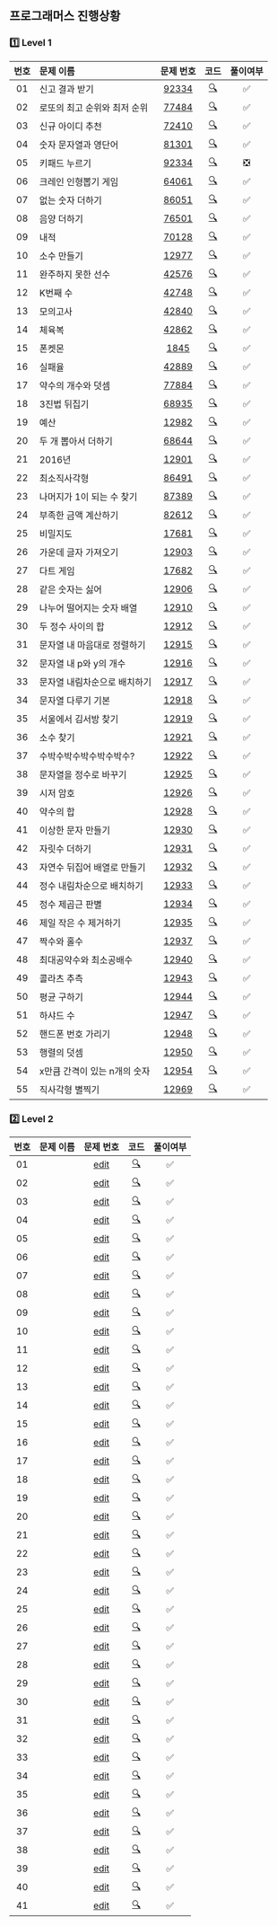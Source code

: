 ## 프로그래머스 진행상황
### 1️⃣ Level 1
| **번호** | **문제 이름** | **문제 번호** | **코드**  | **풀이여부**  |
|:--:|:------------------|:-------:|:-----:|:-----:|
| 01 | 신고 결과 받기         | [92334](https://programmers.co.kr/learn/courses/30/lessons/92334) | [🔍](./Level_1/92334.py)   | ✅   |
| 02 | 로또의 최고 순위와 최저 순위 | [77484](https://programmers.co.kr/learn/courses/30/lessons/77484) | [🔍](./Level_1/77484.py)   | ✅   |
| 03 | 신규 아이디 추천        | [72410](https://programmers.co.kr/learn/courses/30/lessons/72410) | [🔍](./Level_1/72410.py)   | ✅   |
| 04 | 숫자 문자열과 영단어      | [81301](https://programmers.co.kr/learn/courses/30/lessons/81301) |  [🔍](./Level_1/81301.py)  | ✅   |
| 05 | 키패드 누르기      |[92334](https://programmers.co.kr/learn/courses/30/lessons/92334)  | [🔍](./Level_1/92334.py)   | ❎   |
| 06 | 크레인 인형뽑기 게임      | [64061](https://programmers.co.kr/learn/courses/30/lessons/64061) |   [🔍](./Level_1/64061.py) | ✅   |
| 07 | 없는 숫자 더하기      | [86051](https://programmers.co.kr/learn/courses/30/lessons/86051) | [🔍](./Level_1/86051.py)  | ✅   |
| 08 | 음양 더하기      | [76501](https://programmers.co.kr/learn/courses/30/lessons/76501) | [🔍](./Level_1/76501.py)   | ✅   |
| 09 | 내적      | [70128](https://programmers.co.kr/learn/courses/30/lessons/70128) |  [🔍](./Level_1/70128.py)  | ✅   |
| 10 | 소수 만들기      | [12977](https://programmers.co.kr/learn/courses/30/lessons/12977) |[🔍](./Level_1/12977.py)    | ✅   |
| 11 | 완주하지 못한 선수      | [42576](https://programmers.co.kr/learn/courses/30/lessons/42576) |  [🔍](./Level_1/42576.py)  | ✅   |
| 12 | K번째 수      |[42748](https://programmers.co.kr/learn/courses/30/lessons/42748)  |  [🔍](./Level_1/42748.py)  | ✅   |
| 13 | 모의고사      | [42840](https://programmers.co.kr/learn/courses/30/lessons/42840) |  [🔍](./Level_1/42840.py)  | ✅   |
| 14 | 체육복      |  [42862](https://programmers.co.kr/learn/courses/30/lessons/42862)| [🔍](./Level_1/42862.py)   | ✅   |
| 15 | 폰켓몬      | [1845](https://programmers.co.kr/learn/courses/30/lessons/1845) | [🔍](./Level_1/1845.py)   | ✅   |
| 16 | 실패율      | [42889](https://programmers.co.kr/learn/courses/30/lessons/42889) |  [🔍](./Level_1/42889.py)  | ✅   |
| 17 | 약수의 개수와 덧셈      | [77884](https://programmers.co.kr/learn/courses/30/lessons/77884) | [🔍](./Level_1/77884.py)   | ✅   |
| 18 | 3진법 뒤집기      | [68935](https://programmers.co.kr/learn/courses/30/lessons/68935) | [🔍](./Level_1/68935.py)   | ✅   |
| 19 | 예산      | [12982](https://programmers.co.kr/learn/courses/30/lessons/12982) | [🔍](./Level_1/12982.py)   | ✅   |
| 20 | 두 개 뽑아서 더하기      | [68644](https://programmers.co.kr/learn/courses/30/lessons/68644) | [🔍](./Level_1/68644.py)   | ✅   |
| 21 | 2016년      | [12901](https://programmers.co.kr/learn/courses/30/lessons/12901) | [🔍](./Level_1/12901.py)   | ✅   |
| 22 | 최소직사각형      | [86491](https://programmers.co.kr/learn/courses/30/lessons/86491) | [🔍](./Level_1/86491.py)   | ✅   |
| 23 | 나머지가 1이 되는 수 찾기      | [87389](https://programmers.co.kr/learn/courses/30/lessons/87389) | [🔍](./Level_1/87389.py)   | ✅   |
| 24 | 부족한 금액 계산하기      | [82612](https://programmers.co.kr/learn/courses/30/lessons/82612) | [🔍](./Level_1/82612.py)   | ✅   |
| 25 | 비밀지도      | [17681](https://programmers.co.kr/learn/courses/30/lessons/17681) | [🔍](./Level_1/17681.py)   | ✅   |
| 26 | 가운데 글자 가져오기      | [12903](https://programmers.co.kr/learn/courses/30/lessons/12903) | [🔍](./Level_1/12903.py)   | ✅   |
| 27 | 다트 게임      | [17682](https://programmers.co.kr/learn/courses/30/lessons/17682) | [🔍](./Level_1/17682.py)   | ✅   |
| 28 | 같은 숫자는 싫어      | [12906](https://programmers.co.kr/learn/courses/30/lessons/12906) | [🔍](./Level_1/12906.py)   | ✅   |
| 29 | 나누어 떨어지는 숫자 배열      | [12910](https://programmers.co.kr/learn/courses/30/lessons/12910) | [🔍](./Level_1/12910.py)   | ✅   |
| 30 | 두 정수 사이의 합      | [12912](https://programmers.co.kr/learn/courses/30/lessons/12912) | [🔍](./Level_1/12912.py)   | ✅   |
| 31 | 문자열 내 마음대로 정렬하기      | [12915](https://programmers.co.kr/learn/courses/30/lessons/12915) | [🔍](./Level_1/12915.py)   | ✅   |
| 32 | 문자열 내 p와 y의 개수      | [12916](https://programmers.co.kr/learn/courses/30/lessons/12916) | [🔍](./Level_1/12916.py)   | ✅   |
| 33 | 문자열 내림차순으로 배치하기      | [12917](https://programmers.co.kr/learn/courses/30/lessons/12917) | [🔍](./Level_1/12917.py)   | ✅   |
| 34 | 문자열 다루기 기본      | [12918](https://programmers.co.kr/learn/courses/30/lessons/12918) | [🔍](./Level_1/12918.py)   | ✅   |
| 35 | 서울에서 김서방 찾기      | [12919](https://programmers.co.kr/learn/courses/30/lessons/12919) | [🔍](./Level_1/12919.py)   | ✅   |
| 36 | 소수 찾기      | [12921](https://programmers.co.kr/learn/courses/30/lessons/12921) | [🔍](./Level_1/12921.py)   | ✅   |
| 37 | 수박수박수박수박수박수?      | [12922](https://programmers.co.kr/learn/courses/30/lessons/12922) | [🔍](./Level_1/12922.py)   | ✅   |
| 38 | 문자열을 정수로 바꾸기      | [12925](https://programmers.co.kr/learn/courses/30/lessons/12925) | [🔍](./Level_1/12925.py)   | ✅   |
| 39 | 시저 암호      | [12926](https://programmers.co.kr/learn/courses/30/lessons/12926) | [🔍](./Level_1/12926.py)   | ✅   |
| 40 | 약수의 합      | [12928](https://programmers.co.kr/learn/courses/30/lessons/12928) | [🔍](./Level_1/12928.py)   | ✅   |
| 41 | 이상한 문자 만들기      | [12930](https://programmers.co.kr/learn/courses/30/lessons/12930) | [🔍](./Level_1/12930.py)   | ✅   |
| 42 | 자릿수 더하기      | [12931](https://programmers.co.kr/learn/courses/30/lessons/12931) | [🔍](./Level_1/12931.py)   | ✅   |
| 43 | 자연수 뒤집어 배열로 만들기      | [12932](https://programmers.co.kr/learn/courses/30/lessons/12932) | [🔍](./Level_1/12932.py)   | ✅   |
| 44 | 정수 내림차순으로 배치하기      | [12933](https://programmers.co.kr/learn/courses/30/lessons/12933) | [🔍](./Level_1/12933.py)   | ✅   |
| 45 | 정수 제곱근 판별      | [12934](https://programmers.co.kr/learn/courses/30/lessons/12934) | [🔍](./Level_1/12934.py)   | ✅   |
| 46 | 제일 작은 수 제거하기      | [12935](https://programmers.co.kr/learn/courses/30/lessons/12935) | [🔍](./Level_1/12935.py)   | ✅   |
| 47 | 짝수와 홀수      | [12937](https://programmers.co.kr/learn/courses/30/lessons/12937) | [🔍](./Level_1/12937.py)   | ✅   |
| 48 | 최대공약수와 최소공배수      | [12940](https://programmers.co.kr/learn/courses/30/lessons/12940) | [🔍](./Level_1/12940.py)   | ✅   |
| 49 | 콜라츠 추측      | [12943](https://programmers.co.kr/learn/courses/30/lessons/12943) | [🔍](./Level_1/12943.py)   | ✅   |
| 50 | 평균 구하기      | [12944](https://programmers.co.kr/learn/courses/30/lessons/12944) | [🔍](./Level_1/12944.py)   | ✅   |
| 51 | 하샤드 수      | [12947](https://programmers.co.kr/learn/courses/30/lessons/12947) | [🔍](./Level_1/12947.py)   | ✅   |
| 52 | 핸드폰 번호 가리기      | [12948](https://programmers.co.kr/learn/courses/30/lessons/12948) | [🔍](./Level_1/12948.py)   | ✅   |
| 53 | 행렬의 덧셈      | [12950](https://programmers.co.kr/learn/courses/30/lessons/12950) | [🔍](./Level_1/12950.py)   | ✅   |
| 54 | x만큼 간격이 있는 n개의 숫자      | [12954](https://programmers.co.kr/learn/courses/30/lessons/12954) | [🔍](./Level_1/12954.py)   | ✅   |
| 55 | 직사각형 별찍기      | [12969](https://programmers.co.kr/learn/courses/30/lessons/12969) | [🔍](./Level_1/12969.py)   | ✅   |

### 2️⃣ Level 2
| **번호** | **문제 이름** | **문제 번호** | **코드**  | **풀이여부**  |
|:--:|:------------------|:-------:|:-----:|:-----:|
| 01 |  | [edit](https://programmers.co.kr/learn/courses/30/lessons/edit) | [🔍](./Level_2/edit.py) | ✅ |
| 02 |  | [edit](https://programmers.co.kr/learn/courses/30/lessons/edit) | [🔍](./Level_2/edit.py) | ✅ |
| 03 |  | [edit](https://programmers.co.kr/learn/courses/30/lessons/edit) | [🔍](./Level_2/edit.py) | ✅ |
| 04 |  | [edit](https://programmers.co.kr/learn/courses/30/lessons/edit) | [🔍](./Level_2/edit.py) | ✅ |
| 05 |  | [edit](https://programmers.co.kr/learn/courses/30/lessons/edit) | [🔍](./Level_2/edit.py) | ✅ |
| 06 |  | [edit](https://programmers.co.kr/learn/courses/30/lessons/edit) | [🔍](./Level_2/edit.py) | ✅ |
| 07 |  | [edit](https://programmers.co.kr/learn/courses/30/lessons/edit) | [🔍](./Level_2/edit.py) | ✅ |
| 08 |  | [edit](https://programmers.co.kr/learn/courses/30/lessons/edit) | [🔍](./Level_2/edit.py) | ✅ |
| 09 |  | [edit](https://programmers.co.kr/learn/courses/30/lessons/edit) | [🔍](./Level_2/edit.py) | ✅ |
| 10 |  | [edit](https://programmers.co.kr/learn/courses/30/lessons/edit) | [🔍](./Level_2/edit.py) | ✅ |
| 11 |  | [edit](https://programmers.co.kr/learn/courses/30/lessons/edit) | [🔍](./Level_2/edit.py) | ✅ |
| 12 |  | [edit](https://programmers.co.kr/learn/courses/30/lessons/edit) | [🔍](./Level_2/edit.py) | ✅ |
| 13 |  | [edit](https://programmers.co.kr/learn/courses/30/lessons/edit) | [🔍](./Level_2/edit.py) | ✅ |
| 14 |  | [edit](https://programmers.co.kr/learn/courses/30/lessons/edit) | [🔍](./Level_2/edit.py) | ✅ |
| 15 |  | [edit](https://programmers.co.kr/learn/courses/30/lessons/edit) | [🔍](./Level_2/edit.py) | ✅ |
| 16 |  | [edit](https://programmers.co.kr/learn/courses/30/lessons/edit) | [🔍](./Level_2/edit.py) | ✅ |
| 17 |  | [edit](https://programmers.co.kr/learn/courses/30/lessons/edit) | [🔍](./Level_2/edit.py) | ✅ |
| 18 |  | [edit](https://programmers.co.kr/learn/courses/30/lessons/edit) | [🔍](./Level_2/edit.py) | ✅ |
| 19 |  | [edit](https://programmers.co.kr/learn/courses/30/lessons/edit) | [🔍](./Level_2/edit.py) | ✅ |
| 20 |  | [edit](https://programmers.co.kr/learn/courses/30/lessons/edit) | [🔍](./Level_2/edit.py) | ✅ |
| 21 |  | [edit](https://programmers.co.kr/learn/courses/30/lessons/edit) | [🔍](./Level_2/edit.py) | ✅ |
| 22 |  | [edit](https://programmers.co.kr/learn/courses/30/lessons/edit) | [🔍](./Level_2/edit.py) | ✅ |
| 23 |  | [edit](https://programmers.co.kr/learn/courses/30/lessons/edit) | [🔍](./Level_2/edit.py) | ✅ |
| 24 |  | [edit](https://programmers.co.kr/learn/courses/30/lessons/edit) | [🔍](./Level_2/edit.py) | ✅ |
| 25 |  | [edit](https://programmers.co.kr/learn/courses/30/lessons/edit) | [🔍](./Level_2/edit.py) | ✅ |
| 26 |  | [edit](https://programmers.co.kr/learn/courses/30/lessons/edit) | [🔍](./Level_2/edit.py) | ✅ |
| 27 |  | [edit](https://programmers.co.kr/learn/courses/30/lessons/edit) | [🔍](./Level_2/edit.py) | ✅ |
| 28 |  | [edit](https://programmers.co.kr/learn/courses/30/lessons/edit) | [🔍](./Level_2/edit.py) | ✅ |
| 29 |  | [edit](https://programmers.co.kr/learn/courses/30/lessons/edit) | [🔍](./Level_2/edit.py) | ✅ |
| 30 |  | [edit](https://programmers.co.kr/learn/courses/30/lessons/edit) | [🔍](./Level_2/edit.py) | ✅ |
| 31 |  | [edit](https://programmers.co.kr/learn/courses/30/lessons/edit) | [🔍](./Level_2/edit.py) | ✅ |
| 32 |  | [edit](https://programmers.co.kr/learn/courses/30/lessons/edit) | [🔍](./Level_2/edit.py) | ✅ |
| 33 |  | [edit](https://programmers.co.kr/learn/courses/30/lessons/edit) | [🔍](./Level_2/edit.py) | ✅ |
| 34 |  | [edit](https://programmers.co.kr/learn/courses/30/lessons/edit) | [🔍](./Level_2/edit.py) | ✅ |
| 35 |  | [edit](https://programmers.co.kr/learn/courses/30/lessons/edit) | [🔍](./Level_2/edit.py) | ✅ |
| 36 |  | [edit](https://programmers.co.kr/learn/courses/30/lessons/edit) | [🔍](./Level_2/edit.py) | ✅ |
| 37 |  | [edit](https://programmers.co.kr/learn/courses/30/lessons/edit) | [🔍](./Level_2/edit.py) | ✅ |
| 38 |  | [edit](https://programmers.co.kr/learn/courses/30/lessons/edit) | [🔍](./Level_2/edit.py) | ✅ |
| 39 |  | [edit](https://programmers.co.kr/learn/courses/30/lessons/edit) | [🔍](./Level_2/edit.py) | ✅ |
| 40 |  | [edit](https://programmers.co.kr/learn/courses/30/lessons/edit) | [🔍](./Level_2/edit.py) | ✅ |
| 41 |  | [edit](https://programmers.co.kr/learn/courses/30/lessons/edit) | [🔍](./Level_2/edit.py) | ✅ |
